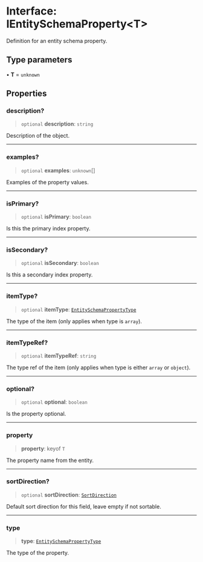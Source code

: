 # Interface: IEntitySchemaProperty\<T\>

Definition for an entity schema property.

## Type parameters

• **T** = `unknown`

## Properties

### description?

> `optional` **description**: `string`

Description of the object.

***

### examples?

> `optional` **examples**: `unknown`[]

Examples of the property values.

***

### isPrimary?

> `optional` **isPrimary**: `boolean`

Is this the primary index property.

***

### isSecondary?

> `optional` **isSecondary**: `boolean`

Is this a secondary index property.

***

### itemType?

> `optional` **itemType**: [`EntitySchemaPropertyType`](../type-aliases/EntitySchemaPropertyType.md)

The type of the item (only applies when type is `array`).

***

### itemTypeRef?

> `optional` **itemTypeRef**: `string`

The type ref of the item (only applies when type is either `array` or `object`).

***

### optional?

> `optional` **optional**: `boolean`

Is the property optional.

***

### property

> **property**: keyof `T`

The property name from the entity.

***

### sortDirection?

> `optional` **sortDirection**: [`SortDirection`](../enumerations/SortDirection.md)

Default sort direction for this field, leave empty if not sortable.

***

### type

> **type**: [`EntitySchemaPropertyType`](../type-aliases/EntitySchemaPropertyType.md)

The type of the property.
